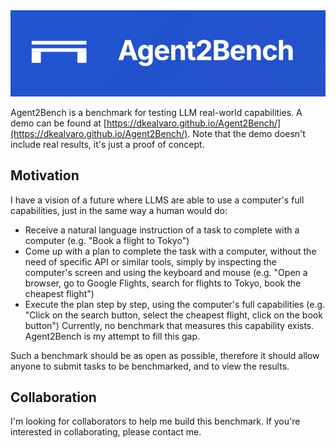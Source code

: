 <div align="center">
  <img src="img/github-banner.png" alt="Agent2Bench Logo" width="600"/>
</div>

Agent2Bench is a benchmark for testing LLM real-world capabilities.
A demo can be found at [https://dkealvaro.github.io/Agent2Bench/](https://dkealvaro.github.io/Agent2Bench/). Note that the demo doesn't include real results, it's just a proof of concept.

## Motivation
I have a vision of a future where LLMS are able to use a computer's full capabilities, just in the same way a human would do:
- Receive a natural language instruction of a task to complete with a computer (e.g. "Book a flight to Tokyo")
- Come up with a plan to complete the task with a computer, without the need of specific API or similar tools, simply by inspecting the computer's screen and using the keyboard and mouse (e.g. "Open a browser, go to Google Flights, search for flights to Tokyo, book the cheapest flight")
- Execute the plan step by step, using the computer's full capabilities (e.g. "Click on the search button, select the cheapest flight, click on the book button")
Currently, no benchmark that measures this capability exists. Agent2Bench is my attempt to fill this gap.

Such a benchmark should be as open as possible, therefore it should allow anyone to submit tasks to be benchmarked, and to view the results.

## Collaboration
I'm looking for collaborators to help me build this benchmark. If you're interested in collaborating, please contact me.














